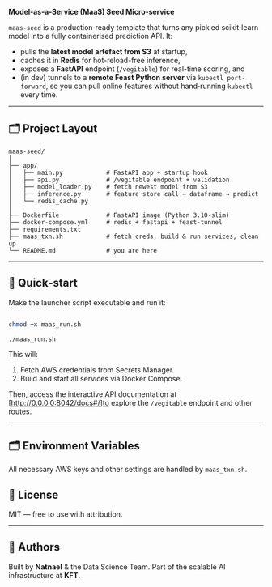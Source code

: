 **Model‑as‑a‑Service (MaaS) Seed Micro‑service**

`maas‑seed` is a production‑ready template that turns any pickled scikit‑learn model into a fully containerised prediction API. It:

* pulls the **latest model artefact from S3** at startup,
* caches it in **Redis** for hot-reload-free inference,
* exposes a **FastAPI** endpoint (`/vegitable`) for real-time scoring, and
* (in dev) tunnels to a **remote Feast Python server** via `kubectl port-forward`, so you can pull online features without hand‑running `kubectl` every time.

---

## 🗂️ Project Layout

```
maas-seed/
│
├── app/
│   ├── main.py            # FastAPI app + startup hook
│   ├── api.py             # /vegitable endpoint + validation
│   ├── model_loader.py    # fetch newest model from S3
│   ├── inference.py       # feature store call → dataframe → predict
│   └── redis_cache.py
│
├── Dockerfile             # FastAPI image (Python 3.10-slim)
├── docker-compose.yml     # redis + fastapi + feast-tunnel
├── requirements.txt
├── maas_txn.sh            # fetch creds, build & run services, clean up
└── README.md              # you are here
```

---

## 🚀 Quick‑start

Make the launcher script executable and run it:

```bash

chmod +x maas_run.sh

./maas_run.sh
```

This will:

1. Fetch AWS credentials from Secrets Manager.
2. Build and start all services via Docker Compose.

Then, access the interactive API documentation at [http://0.0.0.0:8042/docs#/]to explore the `/vegitable` endpoint and other routes.

---

## 🗂️ Environment Variables

All necessary AWS keys and other settings are handled by `maas_txn.sh`.

## 📄 License

MIT — free to use with attribution.

---

## 👥 Authors

Built by **Natnael** & the Data Science Team. Part of the scalable AI infrastructure at **KFT**.
